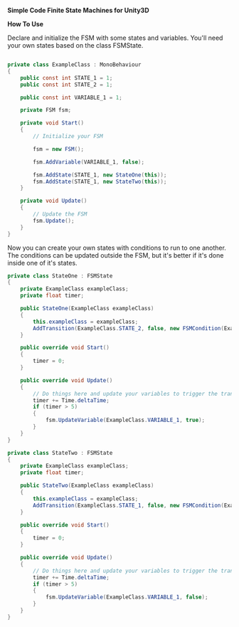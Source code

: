 **Simple Code Finite State Machines for Unity3D**

**How To Use**

Declare and initialize the FSM with some states and variables. 
You'll need your own states based on the class FSMState.

```C#

private class ExampleClass : MonoBehaviour
{
	public const int STATE_1 = 1;
	public const int STATE_2 = 1;

	public const int VARIABLE_1 = 1;

	private FSM fsm;

	private void Start()
	{
		// Initialize your FSM

		fsm = new FSM();

		fsm.AddVariable(VARIABLE_1, false);

		fsm.AddState(STATE_1, new StateOne(this));
		fsm.AddState(STATE_1, new StateTwo(this));
	}

	private void Update()
	{
		// Update the FSM
		fsm.Update();
	}
}
```

Now you can create your own states with conditions to run to one another. 
The conditions can be updated outside the FSM, but it's better if it's done inside one of it's states.

```C#
private class StateOne : FSMState
{
	private ExampleClass exampleClass;
	private float timer;

	public StateOne(ExampleClass exampleClass)
	{
		this.exampleClass = exampleClass;
		AddTransition(ExampleClass.STATE_2, false, new FSMCondition(ExampleClass.VARIABLE_1, true));
	}

	public override void Start()
	{
		timer = 0;
	}

	public override void Update()
	{
		// Do things here and update your variables to trigger the transitions
		timer += Time.deltaTime;
		if (timer > 5)
		{
			fsm.UpdateVariable(ExampleClass.VARIABLE_1, true);
		}
	}
}

private class StateTwo : FSMState
{
	private ExampleClass exampleClass;
	private float timer;

	public StateTwo(ExampleClass exampleClass)
	{
		this.exampleClass = exampleClass;
		AddTransition(ExampleClass.STATE_1, false, new FSMCondition(ExampleClass.VARIABLE_1, false));
	}

	public override void Start()
	{
		timer = 0;
	}

	public override void Update()
	{
		// Do things here and update your variables to trigger the transitions
		timer += Time.deltaTime;
		if (timer > 5)
		{
			fsm.UpdateVariable(ExampleClass.VARIABLE_1, false);
		}
	}
}
```
